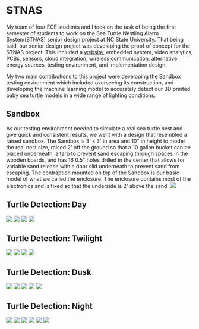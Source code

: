 # STNAS
My team of four ECE students and I took on the task of being the first semester of students to work on the Sea Turtle Nestling Alarm System(STNAS) senior design project at NC State University. That being said, our senior design project was developing the proof of concept for the STNAS project. This included a [website](https://sites.google.com/ncsu.edu/stnas/stnas), embedded system, video analytics, PCBs, sensors, cloud integration, wireless communication, alternative energy sources, testing environment, and implementation design.

My two main contributions to this project were developing the Sandbox testing environment which included overseeing its construction, and developing the machine learning model to accurately detect our 3D printed baby sea turtle models in a wide range of lighting conditions.

## Sandbox
As our testing environment needed to simulate a real sea turtle nest and give quick and consistent results, we went with a design that resembled a raised sandbox. The Sandbox is 3' x 3' in area and 10" in height to model the real nest size, raised 2' off the ground so that a 10 gallon bucket can be placed underneath, a tarp to prevent sand escaping through spaces in the wooden boards, and has 16 0.5" holes drilled in the center that allows for variable sand release with a door slid underneath to prevent sand from escaping. The contraption mounted on top of the Sandbox is our basic model of what we called the enclosure. The enclosure contains most of the electronics and is fixed so that the underside is 2' above the sand.
<img src="images/bare_sandbox.JPG" >

## Turtle Detection: Day
<img src="images/Day_751.png" >
<img src="images/Day_753.png" >
<img src="images/Day_756.png" >
<img src="images/Day_758.png" >

## Turtle Detection: Twilight
<img src="images/twilight_729.png" >
<img src="images/twilight_732.png" >
<img src="images/twilight_734.png" >
<img src="images/twilight_736.png" >

## Turtle Detection: Dusk
<img src="images/dusk_557.png" >
<img src="images/dusk_559.png" >
<img src="images/dusk_561.png" >
<img src="images/dusk_566.png" >
<img src="images/dusk_569.png" >

## Turtle Detection: Night
<img src="images/night_451.png" >
<img src="images/night_454.png" >
<img src="images/night_456.png" >
<img src="images/night_459.png" >
<img src="images/night_462.png" >
<img src="images/night_766.png" >
